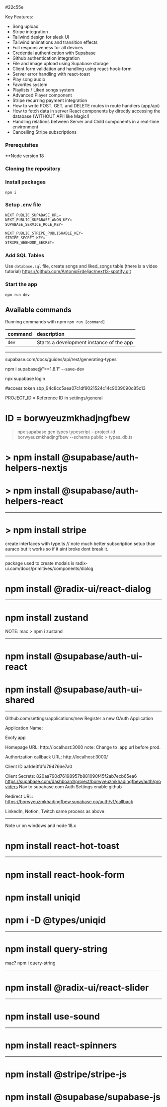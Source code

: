  #22c55e
 
Key Features:

- Song upload
- Stripe integration
- Tailwind design for sleek UI
- Tailwind animations and transition effects
- Full responsiveness for all devices
- Credential authentication with Supabase
- Github authentication integration
- File and image upload using Supabase storage
- Client form validation and handling using react-hook-form
- Server error handling with react-toast
- Play song audio
- Favorites system
- Playlists / Liked songs system
- Advanced Player component
- Stripe recurring payment integration
- How to write POST, GET, and DELETE routes in route handlers (app/api)
- How to fetch data in server React components by directly accessing the database (WITHOUT API! like Magic!)
- Handling relations between Server and Child components in a real-time environment
- Cancelling Stripe subscriptions

### Prerequisites

**Node version 18

### Cloning the repository
 
### Install packages

```shell
npm i
```

### Setup .env file


```js
NEXT_PUBLIC_SUPABASE_URL=
NEXT_PUBLIC_SUPABASE_ANON_KEY=
SUPABASE_SERVICE_ROLE_KEY=

NEXT_PUBLIC_STRIPE_PUBLISHABLE_KEY=
STRIPE_SECRET_KEY=
STRIPE_WEBHOOK_SECRET=
```

### Add SQL Tables
Use `database.sql` file, create songs and liked_songs table (there is a video tutorial) https://github.com/AntonioErdeljac/next13-spotify.git

### Start the app

```shell
npm run dev
```

## Available commands

Running commands with npm `npm run [command]`

| command         | description                              |
| :-------------- | :--------------------------------------- |
| `dev`           | Starts a development instance of the app |
---------------------------------------------------------

supabase.com/docs/guides/api/rest/generating-types

npm i supabase@">=1.8.1" --save-dev

npx supabase login

#access token sbp_94c8cc5aea07c1df9021524c14c9039090c85c13

PROJECT_ID = Reference ID in settings/general
# ID = borwyeuzmkhadjngfbew
> npx supabase gen types typescript --project-id borwyeuzmkhadjngfbew --schema public > types_db.ts

# > npm install @supabase/auth-helpers-nextjs

# > npm install @supabase/auth-helpers-react

----------------------------------------------------

# > npm install stripe

create interfaces with type.ts // note much better subscription setup than auraco but it works so if it aint broke dont break it.

------------------------------------------------
package used to create modals is radix-ui.com/docs/primitives/components/dialog

# npm install @radix-ui/react-dialog

---------------------------------------------------------

# npm install zustand

NOTE: mac > npm i zustand

-------------------------------------------------------

# npm install @supabase/auth-ui-react

# npm install @supabase/auth-ui-shared

----------------------------------------------------
 
Github.com/settings/applications/new
Register a new OAuth Application

Application Name:

Exofy.app

Homepage URL: http://localhost:3000
note: Change to .app url before prod.

Authorization callback URL: http://localhost:3000/

Client ID
aa1de3fdfd794766e7a0

Client Secrets: 
820aa790d76198957b881090f45f2ab7ecb65ea6
https://supabase.com/dashboard/project/borwyeuzmkhadjngfbew/auth/providers
Nav to supabase.com Auth Settings
enable github

Redirect URL: https://borwyeuzmkhadjngfbew.supabase.co/auth/v1/callback
 

LinkedIn, Notion, Twitch same process as above

-----------------------------------------------------------------------------
Note ur on windows and node 18.x 
# npm install react-hot-toast
-----------------------------------------------------------------------------
# npm install react-hook-form

# npm install uniqid

# npm i -D @types/uniqid

-----------------------------------------------------------------------------

# npm install query-string
 mac? npm i query-string

-----------------------------------------------------------------------------

# npm install @radix-ui/react-slider

-----------------------------------------------------------------------------

# npm install use-sound

-----------------------------------------------------------------------------

# npm install react-spinners

-----------------------------------------------------------------------------

# npm install @stripe/stripe-js

# npm install @supabase/supabase-js